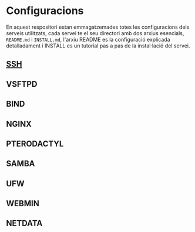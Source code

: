 # Configuracions
En aquest respositori estan emmagatzemades totes les configuracions dels serveis utilitzats, cada servei te el seu directori amb dos arxius esencials, `README.md` i `INSTALL.md`, l'arxiu README es la configuració explicada detalladament i INSTALL es un tutorial pas a pas de la instal·lació del servei.

## [SSH](https://github.com/Proyecto-Sintesi/configs/tree/main/home/alex/.ssh)
## VSFTPD
## BIND
## NGINX
## PTERODACTYL
## SAMBA
## UFW
## WEBMIN
## NETDATA
